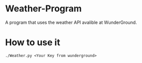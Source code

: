 # Weather-Program
A program that uses the weather API avalible at WunderGround.

# How to use it
```
./Weather.py <Your Key from wunderground>
```

